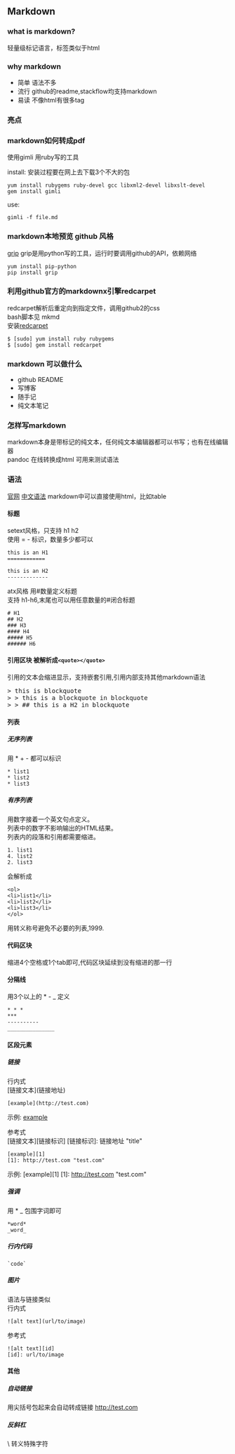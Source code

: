 ## Markdown
###  what is markdown?
轻量级标记语言，标签类似于html
### why markdown
* 简单    语法不多
* 流行    github的readme,stackflow均支持markdown
* 易读    不像html有很多tag

### 亮点

### markdown如何转成pdf
使用gimli 用ruby写的工具

install: 安装过程要在网上去下载3个不大的包

    yum install rubygems ruby-devel gcc libxml2-devel libxslt-devel
    gem install gimli
use:

    gimli -f file.md
### markdown本地预览 github 风格
[grip](https://github.com/joeyespo/grip)
grip是用python写的工具，运行时要调用github的API，依赖网络

    yum install pip-python
    pip install grip

### 利用github官方的markdownx引擎redcarpet
redcarpet解析后重定向到指定文件，调用github2的css   
bash脚本见 mkmd   
安装[redcarpet](https://github.com/vmg/redcarpet)

    $ [sudo] yum install ruby rubygems
    $ [sudo] gem install redcarpet
### markdown 可以做什么
* github README
* 写博客
* 随手记
* 纯文本笔记

### 怎样写markdown
markdown本身是带标记的纯文本，任何纯文本编辑器都可以书写；也有在线编辑器   
pandoc 在线转换成html 可用来测试语法 
### 语法
[官网](http://daringfireball.net/projects/markdown/syntax)
[中文语法](http://wowubuntu.com/markdown/)
markdown中可以直接使用html，比如table
#### 标题
setext风格，只支持 h1 h2   
使用 = - 标识，数量多少都可以

    this is an H1
    ============

    this is an H2
    -------------
atx风格 用#数量定义标题   
支持 h1-h6,末尾也可以用任意数量的#闭合标题 

    # H1
    ## H2
    ### H3
    #### H4
    ##### H5
    ###### H6
#### 引用区块 被解析成`<quote></quote>`
引用的文本会缩进显示，支持嵌套引用,引用内部支持其他markdown语法
<pre>
> this is blockquote
> > this is a blockquote in blockquote
> > ## this is a H2 in blockquote
</pre>
#### 列表
##### 无序列表
用 * + - 都可以标识

    * list1
    * list2
    * list3
##### 有序列表
用数字接着一个英文句点定义。   
列表中的数字不影响输出的HTML结果。   
列表内的段落和引用都需要缩进。

    1. list1
    4. list2
    2. list3
会解析成

    <ol>
    <li>list1</li>
    <li>list2</li>
    <li>list3</li>
    </ol>
用转义称号避免不必要的列表,1999\.
#### 代码区块
缩进4个空格或1个tab即可,代码区块延续到没有缩进的那一行
#### 分隔线
用3个以上的 * - _ 定义

    * * *
    ***
    ----------
    _______________
#### 区段元素
##### 链接
行内式   
\[链接文本](链接地址)

    [example](http://test.com)
示例: [example](http://test.com)

参考式   
\[链接文本][链接标识]
\[链接标识]: 链接地址 "title"

    [example][1]
    [1]: http://test.com "test.com"
示例: [example][1]
[1]: http://test.com "test.com"
##### 强调
用 * _ 包围字词即可

    *word*
    _word_
##### 行内代码
    `code`
##### 图片
语法与链接类似   
行内式

    ![alt text](url/to/image)
参考式

    ![alt text][id]
    [id]: url/to/image
#### 其他
##### 自动链接
用尖括号包起来会自动转成链接 <http://test.com>
##### 反斜杠
\ 转义特殊字符
